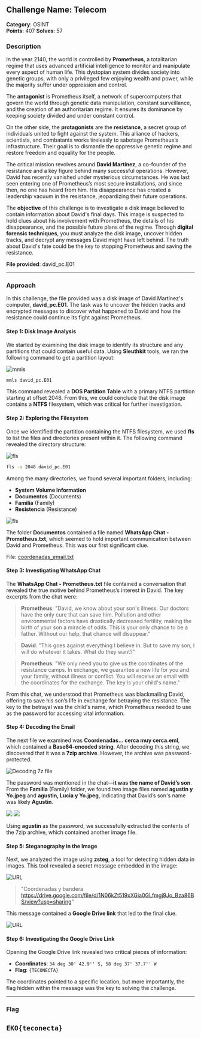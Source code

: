 ## **Challenge Name: Telecom**
**Category**: OSINT  
**Points**: 407
**Solves**: 57  

### **Description**

In the year 2140, the world is controlled by **Prometheus**, a totalitarian regime that uses advanced artificial intelligence to monitor and manipulate every aspect of human life. This dystopian system divides society into genetic groups, with only a privileged few enjoying wealth and power, while the majority suffer under oppression and control.

The **antagonist** is Prometheus itself, a network of supercomputers that govern the world through genetic data manipulation, constant surveillance, and the creation of an authoritarian regime. It ensures its dominance by keeping society divided and under constant control.

On the other side, the **protagonists** are the **resistance**, a secret group of individuals united to fight against the system. This alliance of hackers, scientists, and combatants works tirelessly to sabotage Prometheus’s infrastructure. Their goal is to dismantle the oppressive genetic regime and restore freedom and equality for the people.

The critical mission revolves around **David Martínez**, a co-founder of the resistance and a key figure behind many successful operations. However, David has recently vanished under mysterious circumstances. He was last seen entering one of Prometheus’s most secure installations, and since then, no one has heard from him. His disappearance has created a leadership vacuum in the resistance, jeopardizing their future operations.

The **objective** of this challenge is to investigate a disk image believed to contain information about David's final days. This image is suspected to hold clues about his involvement with Prometheus, the details of his disappearance, and the possible future plans of the regime. Through **digital forensic techniques**, you must analyze the disk image, uncover hidden tracks, and decrypt any messages David might have left behind. The truth about David's fate could be the key to stopping Prometheus and saving the resistance.

**File provided**: david_pc.E01

---

### **Approach**

In this challenge, the file provided was a disk image of David Martínez's computer, **david_pc.E01**. The task was to uncover the hidden tracks and encrypted messages to discover what happened to David and how the resistance could continue its fight against Prometheus.

#### **Step 1: Disk Image Analysis**
We started by examining the disk image to identify its structure and any partitions that could contain useful data. Using **Sleuthkit** tools, we ran the following command to get a partition layout:

![mmls](Resources/image1.png)

```bash
mmls david_pc.E01
```

This command revealed a **DOS Partition Table** with a primary NTFS partition starting at offset 2048. From this, we could conclude that the disk image contains a **NTFS** filesystem, which was critical for further investigation.

#### **Step 2: Exploring the Filesystem**
Once we identified the partition containing the NTFS filesystem, we used **fls** to list the files and directories present within it. The following command revealed the directory structure:

![fls](Resources/image2.png)

```bash
fls -o 2048 david_pc.E01
```

Among the many directories, we found several important folders, including:

- **System Volume Information**
- **Documentos** (Documents)
- **Familia** (Family)
- **Resistencia** (Resistance)

![fls](Resources/image3.png)

The folder **Documentos** contained a file named **WhatsApp Chat - Prometheus.txt**, which seemed to hold important communication between David and Prometheus. This was our first significant clue.

File: [coordenadas_email.txt](Resources/coordenadas_email.txt)

#### **Step 3: Investigating WhatsApp Chat**
The **WhatsApp Chat - Prometheus.txt** file contained a conversation that revealed the true motive behind Prometheus’s interest in David. The key excerpts from the chat were:

> **Prometheus**: "David, we know about your son's illness. Our doctors have the only cure that can save him. Pollution and other environmental factors have drastically decreased fertility, making the birth of your son a miracle of odds. This is your only chance to be a father. Without our help, that chance will disappear."

> **David**: "This goes against everything I believe in. But to save my son, I will do whatever it takes. What do they want?"

> **Prometheus**: "We only need you to give us the coordinates of the resistance camps. In exchange, we guarantee a new life for you and your family, without illness or conflict. You will receive an email with the coordinates for the exchange. The key is your child's name."

From this chat, we understood that Prometheus was blackmailing David, offering to save his son’s life in exchange for betraying the resistance. The key to the betrayal was the child's name, which Prometheus needed to use as the password for accessing vital information.

#### **Step 4: Decoding the Email**
The next file we examined was **Coordenadas... cerca muy cerca.eml**, which contained a **Base64-encoded string**. After decoding this string, we discovered that it was a **7zip archive**. However, the archive was password-protected.

![Decoding 7z file](Resources/image4.png)

The password was mentioned in the chat—**it was the name of David’s son**. From the **Familia** (Family) folder, we found two image files named **agustin y Yo.jpeg** and **agustin, Lucia y Yo.jpeg**, indicating that David’s son's name was likely **Agustin**.

![](Resources/agustin.jpeg)
![](Resources/agustin_lucia.jpeg)

Using **agustin** as the password, we successfully extracted the contents of the 7zip archive, which contained another image file.

#### **Step 5: Steganography in the Image**
Next, we analyzed the image using **zsteg**, a tool for detecting hidden data in images. This tool revealed a secret message embedded in the image:

![URL](Resources/image5.png)

> "Coordenadas y bandera https://drive.google.com/file/d/1N06kZt519xXGia0GLfmgj9Jo_Bza86BS/view?usp=sharing"

This message contained a **Google Drive link** that led to the final clue.

![URL](Resources/FLAG.jpeg)

#### **Step 6: Investigating the Google Drive Link**
Opening the Google Drive link revealed two critical pieces of information:
- **Coordinates**: `34 deg 30' 42.9'' S, 58 deg 37' 37.7'' W`
- **Flag**: `{TECONECTA}`

The coordinates pointed to a specific location, but more importantly, the flag hidden within the message was the key to solving the challenge.

---

### **Flag**  
**`EKO{teconecta}`**
---